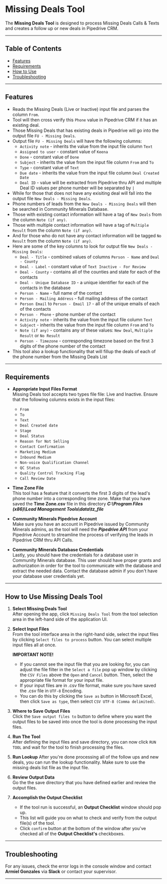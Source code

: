 # **Missing Deals Tool**

The **Missing Deals Tool** is designed to process Missing Deals Calls & Texts and creates a follow up or new deals in Pipedrive CRM.

---

## Table of Contents
- [Features](#features)
- [Requirements](#requirements)
- [How to Use](#how-to-use-missing-deals-tool)
- [Troubleshooting](#troubleshooting)

---

## Features

- Reads the Missing Deals (Live or Inactive) input file and parses the column `From`.
- Tool will then cross verify this `Phone` value in Pipedrive CRM if it has an existing deal.
- Those Missing Deals that has existing deals in Pipedrive will go into the output file `FU - Missing Deals`.
- Output file `FU - Missing Deals` will have the following columns:
    - `Activity note` - inherits the value from the input file column `Text`
    - `Assigned to user` - constant value of `Keena`
    - `Done` - constant value of `Done`
    - `Subject` - inherits the value from the input file column `From` and `To`
    - `Type` - constant value of `Text`
    - `Due date` - inherits the value from the input file column `Deal Created Date`
    - `Deal ID` - value will be extracted from Pipedrive thru API and multiple Deal ID values per phone number will be separated by ` | `
- While for those that does not have any exisiting deal will fall into the output file `New Deals - Missing Deals`.
- Phone numbers of leads from the `New Deals - Missing Deals` will then be searched in Community Minerals Database.
- Those with existing contact information will have a tag of `New Deals` from the column `Note (if any)`.
- Those with multiple contact information will have a tag of `Multiple Result` from the column `Note (if any)`.
- And for those who do not have any contact information will be tagged `No Result` from the column `Note (if any)`.
- Here are some of the key columns to look for output file `New Deals - Missing Deals`:  
    - `Deal - Title` - combined values of columns `Person - Name` and `Deal - County`
    - `Deal - Label` - constant value of `Text Inactive - For Review`
    - `Deal - County` - contains all of the counties and state for each of the contacts
    - `Deal - Unique Database ID` - a unique identifier for each of the contacts in the database
    - `Person - Name` - full name of the contact
    - `Person - Mailing Address` - full mailing address of the contact
    - `Person Email` to `Person - Email 17` - all of the unique emails of each of the contacts
    - `Person - Phone` - phone number of the contact
    - `Activity note` - inherits the value from the input file column `Text`
    - `Subject` - inherits the value from the input file column `From` and `To`
    - `Note (if any)` - contains any of these values: `New Deal`, `Multiple Result` or `No Result`
    - `Person - Timezone` - corresponding timezone based on the first 3 digits of the phone number of the contact
- This tool also a lookup functionality that will fillup the deals of each of the phone number from the Missing Deals List

---

## Requirements

- **Appropriate Input Files Format**  
    Missing Deals tool accepts two types file file: Live and Inactive. Ensure that the following columns exists in the input files:
    - `From`
    - `To`
    - `Text`
    - `Deal Created date`
    - `Stage`
    - `Deal Status`
    - `Reason for Not Selling`
    - `Contact Confirmation`
    - `Marketing Medium`
    - `Inbound Medium`
    - `Non-voice Qualification Channel`
    - `QC Status`
    - `Quality Control Tracking Flag`
    - `Call Review Date`

- **Time Zone File**  
    This tool has a feature that it converts the first 3 digits of the lead's phone number into a corresponding time zone. Make that you have saved the **Time Zone.csv** file in this directory ***C:\Program Files (x86)\Lead Management Tools\data\tz_file***

- **Community Minerals Pipedrive Account**  
    Make sure you have an account in Pipedrive issued by Community Minerals admins, as the tool will need the ***Pipedrive API*** from your Pipedrive Account to streamline the process of verifying the leads in Pipedrive CRM thru API Calls.

- **Community Minerals Database Credentials**  
    Lastly, you should have the credentials for a database user in Community Minerals database. This user should have proper grants and authorization in order for the tool to communicate with the database and extract the needed data. Contact the database admin if you don't have your database user credentials yet.

---

## How to Use Missing Deals Tool

1. **Select Missing Deals Tool**  
   After opening the app, click `Missing Deals Tool` from the tool selection area in the left-hand side of the application UI.

2. **Select Input Files**  
   From the tool interface area in the right-hand side, select the input files by clicking `Select files to process` button. You can select multiple input files all at once.  
   
   **IMPORTANT NOTE!**
      - If you cannot see the input file that you are looking for, you can adjust the file filter in the `Select a file` pop up window by clicking the `CSV Files` above the `Open` and `Cancel` button. Then, select the appropriate file format for your input file.
      - If your input files are in .csv file format, make sure you have saved the .csv file in `UTF-8` Encoding.
      - You can do this by clicking the `Save as` button in Microsoft Excel, then click `Save as type`, then select `CSV UTF-8 (Comma delimited)`.

3. **Where to Save Output Files**  
    Click the `Save output files to` button to define where you want the output files to be saved into once the tool is done processing the input files.

4. **Run The Tool**  
    After defining the input files and save directory, you can now click `RUN TOOL` and wait for the tool to finish processing the files.

5. **Run Lookup**
    After you're done processing all of the follow ups and new deals, you can run the lookup functionality. Make sure to use the missing deals list file as the input file.

6. **Review Output Data**  
    Go the the save directory that you have defined earlier and review the output files.

7. **Accomplish the Output Checklist**
    - If the tool run is successful, an **Output Checklist** window should pop up.
    - This list will guide you on what to check and verify from the output file(s) of the tool.
    - Click `confirm` button at the bottom of the window after you've checked all of the **Output Checklist's** checkboxes.

---

## Troubleshooting

For any issues, check the error logs in the console window and contact **Armiel Gonzales** via **Slack** or contact your supervisor.

---
